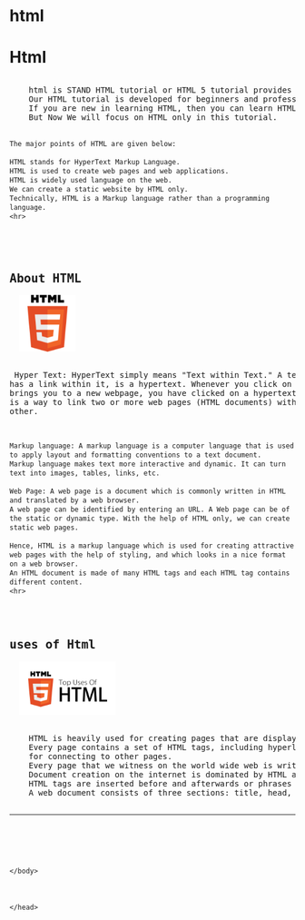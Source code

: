 # html
<html>
    <head>

<title>
    home page HTML
</title>  
      <body>
<h1>Html
</h1>
<pre>
<P>    html is STAND HTML tutorial or HTML 5 tutorial provides basic and advanced concepts of HTML. 
    Our HTML tutorial is developed for beginners and professionals. In our tutorial, every topic is given step-by-step so that you can learn it in a very easy way. 
    If you are new in learning HTML, then you can learn HTML from basic to a professional level and after learning HTML with CSS and JavaScript you will be able to create your own interactive and dynamic website. 
    But Now We will focus on HTML only in this tutorial.

    The major points of HTML are given below:

    HTML stands for HyperText Markup Language.
    HTML is used to create web pages and web applications.
    HTML is widely used language on the web.
    We can create a static website by HTML only.
    Technically, HTML is a Markup language rather than a programming language.
    <hr>
</P>
<h2>About HTML</h2>  <img src="html-tutorial.png" width ="100px">

<p2>    Hyper Text: HyperText simply means "Text within Text." A text has a link within it, is a hypertext.
    Whenever you click on a link which brings you to a new webpage, you have clicked on a hypertext.
    HyperText is a way to link two or more web pages (HTML documents) with each other.

    Markup language: A markup language is a computer language that is used to apply layout and formatting conventions to a text document.
    Markup language makes text more interactive and dynamic. It can turn text into images, tables, links, etc.

    Web Page: A web page is a document which is commonly written in HTML and translated by a web browser.
    A web page can be identified by entering an URL. A Web page can be of the static or dynamic type. With the help of HTML only, we can create static web pages.

    Hence, HTML is a markup language which is used for creating attractive web pages with the help of styling, and which looks in a nice format on a web browser.
    An HTML document is made of many HTML tags and each HTML tag contains different content.
    <hr>
</p2>
<h2>uses of Html</h2>  <img src="Top-Uses-Of-HTML.jpg" width ="170px"> 
<p>
    HTML is heavily used for creating pages that are displayed on the world wide web.
    Every page contains a set of HTML tags, including hyperlinks which are used
    for connecting to other pages.
    Every page that we witness on the world wide web is written using a version of HTML code.
    Document creation on the internet is dominated by HTML and its basic concept via tag and DOM, i.e. document object model. 
    HTML tags are inserted before and afterwards or phrases to locate their format and location on the page.
    A web document consists of three sections: title, head, and body. 
    <hr>
</p>

</pre>

    </body>
    
    
    
    </head>
</html


